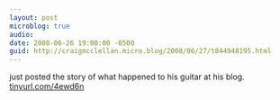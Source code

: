 ```yaml
---
layout: post
microblog: true
audio: 
date: 2008-06-26 19:00:00 -0500
guid: http://craigmcclellan.micro.blog/2008/06/27/t844948195.html
---
```

just posted the story of what happened to his guitar at his blog. [tinyurl.com/4ewd6n](http://tinyurl.com/4ewd6n)
